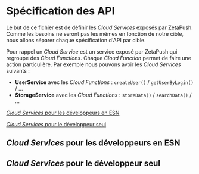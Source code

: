 # Spécification des API

Le but de ce fichier est de définir les _Cloud Services_ exposés par ZetaPush. Comme les besoins ne seront pas les mêmes en fonction de notre cible, nous allons séparer chaque spécification d'API par cible.

Pour rappel un _Cloud Service_ est un service exposé par ZetaPush qui regroupe des _Cloud Functions_. Chaque _Cloud Function_ permet de faire une action particulière. Par exemple nous pouvons avoir les _Cloud Services_ suivants :

- **UserService** avec les _Cloud Functions_ : `createUser()` / `getUserByLogin()` / ...
- **StorageService** avec les _Cloud Functions_ : `storeData()` / `searchData()` / ...

[_Cloud Services_ pour les développeurs en ESN](./api_esn/intro.md)

[_Cloud Services_ pour le développeur seul](./api_dev/intro.md)


## _Cloud Services_ pour les développeurs en ESN



## _Cloud Services_ pour le développeur seul

